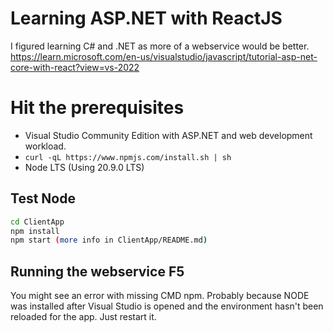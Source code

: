 # Learning ASP.NET with ReactJS
I figured learning C# and .NET as more of a webservice would be better.  https://learn.microsoft.com/en-us/visualstudio/javascript/tutorial-asp-net-core-with-react?view=vs-2022

# Hit the prerequisites
* Visual Studio Community Edition with ASP.NET and web development workload.
* `curl -qL https://www.npmjs.com/install.sh | sh`
* Node LTS (Using 20.9.0 LTS)

## Test Node
```bash
cd ClientApp
npm install
npm start (more info in ClientApp/README.md)
```

## Running the webservice F5
You might see an error with missing CMD npm.  Probably because NODE was installed after Visual Studio is opened and the environment hasn't been reloaded for the app.  Just restart it.

